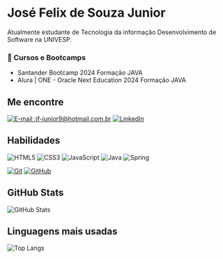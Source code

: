 # José Felix de Souza Junior

Atualmente estudante de Tecnologia da informação Desenvolvimento de Software na UNIVESP.

### 📖 Cursos e Bootcamps
- Santander Bootcamp 2024 Formação JAVA
- Alura | ONE - Oracle Next Education 2024 Formação JAVA


## Me encontre

[![E-mail :jf-junior9@hotmail.com.br](https://img.shields.io/badge/-Email-000?style=for-the-badge&logo=microsoft-outlook&logoColor=E94D5F)](mailto:jf-junior9@hotmail.com.br)
[![LinkedIn](https://img.shields.io/badge/-LinkedIn-000?style=for-the-badge&logo=linkedin&logoColor=30A3DC)](https://www.linkedin.com/in/josefelix-dev)


## Habilidades

![HTML5](https://img.shields.io/badge/HTML5-E34F26?style=for-the-badge&logo=html5&logoColor=white)
![CSS3](https://img.shields.io/badge/CSS3-1572B6?style=for-the-badge&logo=css3&logoColor=white)
![JavaScript](https://img.shields.io/badge/JavaScript-323330?style=for-the-badge&logo=javascript&logoColor=F7DF1E)
![Java](https://img.shields.io/badge/java-%23ED8B00.svg?style=for-the-badge&logo=openjdk&logoColor=white)
![Spring](https://img.shields.io/badge/Spring-6DB33F?style=for-the-badge&logo=spring&logoColor=white)

[![Git](https://img.shields.io/badge/Git-000?style=for-the-badge&logo=git&logoColor=E94D5F)]()
[![GitHub](https://img.shields.io/badge/GitHub-000?style=for-the-badge&logo=github&logoColor=30A3DC)]()

## GitHub Stats
![GitHub Stats](https://github-readme-stats.vercel.app/api?username=josefelix96&theme=transparent&bg_color=000&border_color=30A3DC&show_icons=true&icon_color=30A3DC&title_color=E94D5F&text_color=FFF)
## Linguagens mais usadas
![Top Langs](https://github-readme-stats-git-masterrstaa-rickstaa.vercel.app/api/top-langs/?username=josefelix96&layout=compact&bg_color=000&border_color=30A3DC&title_color=E94D5F&text_color=FFF)
